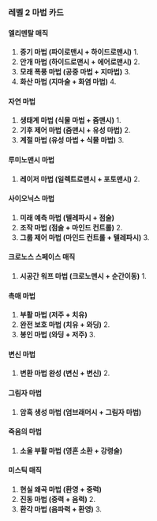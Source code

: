 ### 레벨 2 마법 카드


#### 엘리멘탈 매직
1. **증기 마법 (파이로맨시 + 하이드로맨시)** 1.
2. **안개 마법 (하이드로맨시 + 에어로맨시)** 2.
3. **모래 폭풍 마법 (공중 마법 + 지마법)** 3.
4. **화산 마법 (지마술 + 화염 마법)** 4.


#### 자연 마법
1. **생태계 마법 (식물 마법 + 줌맨시)** 1.
2. **기후 제어 마법 (줌맨시 + 유성 마법)** 2.
3. **계절 마법 (유성 마법 + 식물 마법)** 3.


#### 루미노맨시 마법
1. **레이저 마법 (일렉트로맨시 + 포토맨시)** 2.


#### 사이오닉스 마법
1. **미래 예측 마법 (텔레파시 + 점술)**
2. **조작 마법 (점술 + 마인드 컨트롤)** 2.
3. **그룹 제어 마법 (마인드 컨트롤 + 텔레파시)** 3.


#### 크로노스 스페이스 매직
1. **시공간 워프 마법 (크로노맨시 + 순간이동)** 1.


#### 촉매 마법
1. **부활 마법 (저주 + 치유)**
2. **완전 보호 마법 (치유 + 와딩)** 2.
3. **봉인 마법 (와딩 + 저주)** 3.


#### 변신 마법
1. **변환 마법 완성 (변신 + 변신)** 2.


#### 그림자 마법
1. **암흑 생성 마법 (엄브래머시 + 그림자 마법)**


#### 죽음의 마법
1. **소울 부활 마법 (영혼 소환 + 강령술)**


#### 미스틱 매직
1. **현실 왜곡 마법 (환영 + 중력)**
2. **진동 마법 (중력 + 음력)** 2.
3. **환각 마법 (음파력 + 환영)** 3.